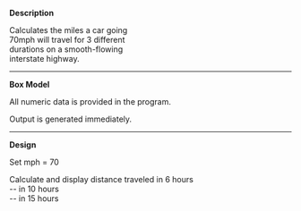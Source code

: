 **Description**

Calculates the miles a car going  
70mph will travel for 3 different  
durations on a smooth-flowing  
interstate highway.

***********************************

**Box Model**

All numeric data is provided in the program.  

Output is generated immediately.

***********************************

**Design**

Set mph = 70

Calculate and display distance traveled in 6 hours  
                --                      in 10 hours  
                --                      in 15 hours
                